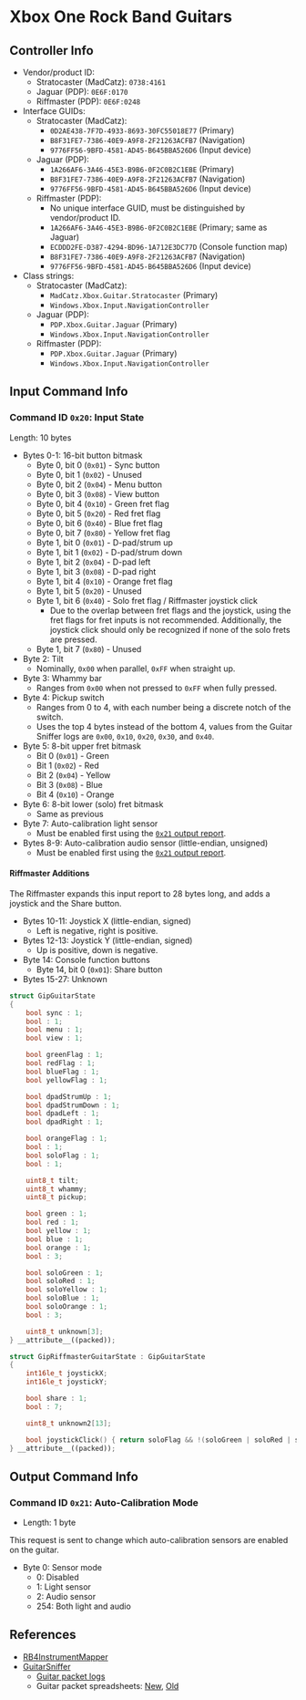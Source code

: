 # Xbox One Rock Band Guitars

## Controller Info

- Vendor/product ID:
  - Stratocaster (MadCatz): `0738:4161`
  - Jaguar (PDP): `0E6F:0170`
  - Riffmaster (PDP): `0E6F:0248`
- Interface GUIDs:
  - Stratocaster (MadCatz):
    - `0D2AE438-7F7D-4933-8693-30FC55018E77` (Primary)
    - `B8F31FE7-7386-40E9-A9F8-2F21263ACFB7` (Navigation)
    - `9776FF56-9BFD-4581-AD45-B645BBA526D6` (Input device)
  - Jaguar (PDP):
    - `1A266AF6-3A46-45E3-B9B6-0F2C0B2C1EBE` (Primary)
    - `B8F31FE7-7386-40E9-A9F8-2F21263ACFB7` (Navigation)
    - `9776FF56-9BFD-4581-AD45-B645BBA526D6` (Input device)
  - Riffmaster (PDP):
    - No unique interface GUID, must be distinguished by vendor/product ID.
    - `1A266AF6-3A46-45E3-B9B6-0F2C0B2C1EBE` (Primary; same as Jaguar)
    - `ECDDD2FE-D387-4294-BD96-1A712E3DC77D` (Console function map)
    - `B8F31FE7-7386-40E9-A9F8-2F21263ACFB7` (Navigation)
    - `9776FF56-9BFD-4581-AD45-B645BBA526D6` (Input device)
- Class strings:
  - Stratocaster (MadCatz):
    - `MadCatz.Xbox.Guitar.Stratocaster` (Primary)
    - `Windows.Xbox.Input.NavigationController`
  - Jaguar (PDP):
    - `PDP.Xbox.Guitar.Jaguar` (Primary)
    - `Windows.Xbox.Input.NavigationController`
  - Riffmaster (PDP):
    - `PDP.Xbox.Guitar.Jaguar` (Primary)
    - `Windows.Xbox.Input.NavigationController`

## Input Command Info

### Command ID `0x20`: Input State

Length: 10 bytes

- Bytes 0-1: 16-bit button bitmask
  - Byte 0, bit 0 (`0x01`) - Sync button
  - Byte 0, bit 1 (`0x02`) - Unused
  - Byte 0, bit 2 (`0x04`) - Menu button
  - Byte 0, bit 3 (`0x08`) - View button
  - Byte 0, bit 4 (`0x10`) - Green fret flag
  - Byte 0, bit 5 (`0x20`) - Red fret flag
  - Byte 0, bit 6 (`0x40`) - Blue fret flag
  - Byte 0, bit 7 (`0x80`) - Yellow fret flag
  - Byte 1, bit 0 (`0x01`) - D-pad/strum up
  - Byte 1, bit 1 (`0x02`) - D-pad/strum down
  - Byte 1, bit 2 (`0x04`) - D-pad left
  - Byte 1, bit 3 (`0x08`) - D-pad right
  - Byte 1, bit 4 (`0x10`) - Orange fret flag
  - Byte 1, bit 5 (`0x20`) - Unused
  - Byte 1, bit 6 (`0x40`) - Solo fret flag / Riffmaster joystick click
    - Due to the overlap between fret flags and the joystick, using the fret flags for fret inputs is not recommended. Additionally, the joystick click should only be recognized if none of the solo frets are pressed.
  - Byte 1, bit 7 (`0x80`) - Unused
- Byte 2: Tilt
  - Nominally, `0x00` when parallel, `0xFF` when straight up.
- Byte 3: Whammy bar
  - Ranges from `0x00` when not pressed to `0xFF` when fully pressed.
- Byte 4: Pickup switch
  - Ranges from 0 to 4, with each number being a discrete notch of the switch.
  - Uses the top 4 bytes instead of the bottom 4, values from the Guitar Sniffer logs are `0x00`, `0x10`, `0x20`, `0x30`, and `0x40`.
- Byte 5: 8-bit upper fret bitmask
  - Bit 0 (`0x01`) - Green
  - Bit 1 (`0x02`) - Red
  - Bit 2 (`0x04`) - Yellow
  - Bit 3 (`0x08`) - Blue
  - Bit 4 (`0x10`) - Orange
- Byte 6: 8-bit lower (solo) fret bitmask
  - Same as previous
- Byte 7: Auto-calibration light sensor
  - Must be enabled first using the [`0x21` output report](#command-id-0x21-auto-calibration-mode).
- Bytes 8-9: Auto-calibration audio sensor (little-endian, unsigned)
  - Must be enabled first using the [`0x21` output report](#command-id-0x21-auto-calibration-mode).

#### Riffmaster Additions

The Riffmaster expands this input report to 28 bytes long, and adds a joystick and the Share button.

- Bytes 10-11: Joystick X (little-endian, signed)
  - Left is negative, right is positive.
- Bytes 12-13: Joystick Y (little-endian, signed)
  - Up is positive, down is negative.
- Byte 14: Console function buttons
  - Byte 14, bit 0 (`0x01`): Share button
- Bytes 15-27: Unknown

```cpp
struct GipGuitarState
{
    bool sync : 1;
    bool : 1;
    bool menu : 1;
    bool view : 1;

    bool greenFlag : 1;
    bool redFlag : 1;
    bool blueFlag : 1;
    bool yellowFlag : 1;

    bool dpadStrumUp : 1;
    bool dpadStrumDown : 1;
    bool dpadLeft : 1;
    bool dpadRight : 1;

    bool orangeFlag : 1;
    bool : 1;
    bool soloFlag : 1;
    bool : 1;

    uint8_t tilt;
    uint8_t whammy;
    uint8_t pickup;

    bool green : 1;
    bool red : 1;
    bool yellow : 1;
    bool blue : 1;
    bool orange : 1;
    bool : 3;

    bool soloGreen : 1;
    bool soloRed : 1;
    bool soloYellow : 1;
    bool soloBlue : 1;
    bool soloOrange : 1;
    bool : 3;

    uint8_t unknown[3];
} __attribute__((packed));

struct GipRiffmasterGuitarState : GipGuitarState
{
    int16le_t joystickX;
    int16le_t joystickY;

    bool share : 1;
    bool : 7;

    uint8_t unknown2[13];

    bool joystickClick() { return soloFlag && !(soloGreen | soloRed | soloYellow | soloBlue | soloOrange); }
} __attribute__((packed));
```

## Output Command Info

### Command ID `0x21`: Auto-Calibration Mode

- Length: 1 byte

This request is sent to change which auto-calibration sensors are enabled on the guitar.

- Byte 0: Sensor mode
  - 0: Disabled
  - 1: Light sensor
  - 2: Audio sensor
  - 254: Both light and audio

## References

- [RB4InstrumentMapper](https://github.com/TheNathannator/RB4InstrumentMapper)
- [GuitarSniffer](https://github.com/artman41/guitarsniffer)
  - [Guitar packet logs](https://1drv.ms/f/s!AgQGk0OeTMLwhA-uDO9IQHEHqGhv)
  - Guitar packet spreadsheets: [New](https://docs.google.com/spreadsheets/d/1ITZUvRniGpfS_HV_rBpSwlDdGukc3GC1CeOe7SavQBo/edit?usp=sharing), [Old](https://1drv.ms/x/s!AgQGk0OeTMLwg3GBDXFUC3Erj4Wb)
